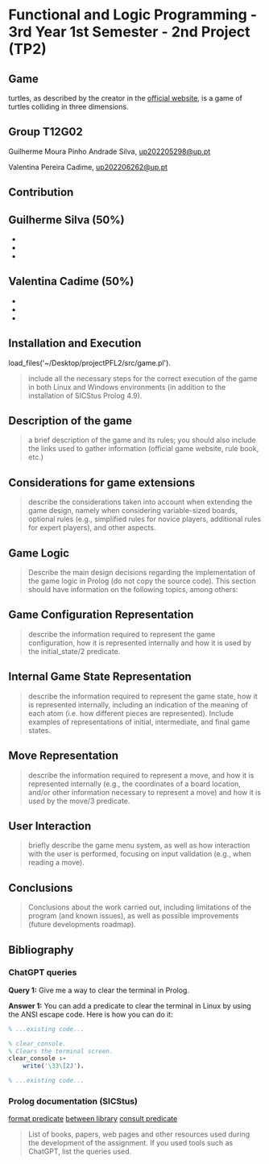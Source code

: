 # Functional and Logic Programming - 3rd Year 1st Semester - 2nd Project (TP2)

## Game

turtles, as described by the creator in the [official website](https://turtlesgame.xyz/), is a game of turtles colliding in three dimensions.

## Group T12G02

Guilherme Moura Pinho Andrade Silva, <up202205298@up.pt>

Valentina Pereira Cadime, <up202206262@up.pt>

## Contribution

## Guilherme Silva (50%)

-
-
-

## Valentina Cadime (50%)

-
-
-

## Installation and Execution

load_files('~/Desktop/projectPFL2/src/game.pl').

> include all the necessary steps for the correct execution of the game in both Linux and Windows environments (in addition to the installation of SICStus Prolog 4.9).

## Description of the game

> a brief description of the game and its rules; you should also include the links used to gather information (official game website, rule book, etc.)

## Considerations for game extensions

> describe the considerations taken into account when extending the game design, namely when considering variable-sized boards, optional rules (e.g., simplified rules for novice players, additional rules for expert players), and other aspects.

## Game Logic

> Describe the main design decisions regarding the implementation of the game logic in Prolog (do not copy the source code). This section should have information on the following topics, among others:

## Game Configuration Representation

> describe the information required to represent the game configuration, how it is represented internally and how it is used by the initial_state/2 predicate.

## Internal Game State Representation

> describe the information required to represent the game state, how it is represented internally, including an indication of the meaning of each atom (i.e. how different pieces are represented). Include examples of representations of initial, intermediate, and final game states.

## Move Representation

> describe the information required to represent a move, and how it is represented internally (e.g., the coordinates of a board location, and/or other information necessary to represent a move) and how it is used by the move/3 predicate.

## User Interaction

> briefly describe the game menu system, as well as how interaction with the user is performed, focusing on input validation (e.g., when reading a move).

## Conclusions

> Conclusions about the work carried out, including limitations of the program (and known issues), as well as possible improvements (future developments roadmap).

## Bibliography

### ChatGPT queries

**Query 1:** Give me a way to clear the terminal in Prolog.

**Answer 1:**
You can add a predicate to clear the terminal in Linux by using the ANSI escape code. Here is how you can do it:

```prolog
% ...existing code...

% clear_console.
% Clears the terminal screen.
clear_console :-
    write('\33\[2J').

% ...existing code...
```

### Prolog documentation (SICStus)

[format predicate](https://sicstus.sics.se/sicstus/docs/4.9.0/html/sicstus/mpg_002dref_002dformat.html)
[between library](https://sicstus.sics.se/sicstus/docs/latest/html/sicstus.html/lib_002dbetween.html)
[consult predicate](https://sicstus.sics.se/sicstus/docs/3.7.1/html/sicstus_8.html)

> List of books, papers, web pages and other resources used during the development of the assignment. If you used tools such as ChatGPT, list the queries used.
